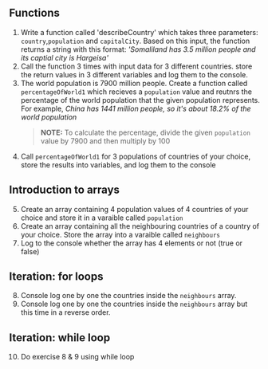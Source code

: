 ## Functions

1. Write a function called 'describeCountry' which takes three parameters: `country`,`population` and `capitalCity`. Based on this input, the function returns a string with this format: _'Somaliland has 3.5 million people and its captial city is Hargeisa'_
2. Call the function 3 times with input data for 3 different countries. store the return values in 3 different variables and log them to the console.
3. The world population is 7900 million people. Create a function called `percentageOfWorld1` which recieves a `population` value and reutnrs the percentage of the world population that the given population represents. For example, _China has 1441 million people, so it's about 18.2% of the world population_
   > **NOTE:** To calculate the percentage, divide the given `population` value by 7900 and then multiply by 100
4. Call `percentageOfWorld1` for 3 populations of countries of your choice, store the results into variables, and log them to the console

## Introduction to arrays

5. Create an array containing 4 population values of 4 countries of your choice and store it in a varaible called `population`
6. Create an array containing all the neighbouring countries of a country of your choice. Store the array into a varaible called `neighbours`
7. Log to the console whether the array has 4 elements or not (true or false)

## Iteration: for loops

8. Console log one by one the countries inside the `neighbours` array.
9. Console log one by one the countries inside the `neighbours` array but this time in a reverse order.

## Iteration: while loop

10. Do exercise 8 & 9 using while loop


<!-- Asc wll abdule I jjust used to use your Read me file   -->
